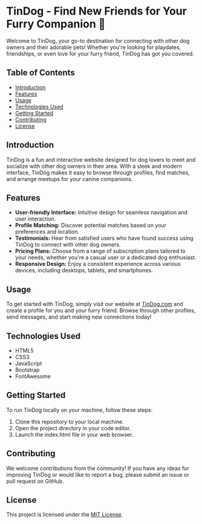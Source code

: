
# TinDog - Find New Friends for Your Furry Companion 🐾

Welcome to TinDog, your go-to destination for connecting with other dog owners and their adorable pets! Whether you're looking for playdates, friendships, or even love for your furry friend, TinDog has got you covered.

## Table of Contents

- [Introduction](#introduction)
- [Features](#features)
- [Usage](#usage)
- [Technologies Used](#technologies-used)
- [Getting Started](#getting-started)
- [Contributing](#contributing)
- [License](#license)

## Introduction

TinDog is a fun and interactive website designed for dog lovers to meet and socialize with other dog owners in their area. With a sleek and modern interface, TinDog makes it easy to browse through profiles, find matches, and arrange meetups for your canine companions.

## Features

- **User-friendly Interface:** Intuitive design for seamless navigation and user interaction.
- **Profile Matching:** Discover potential matches based on your preferences and location.
- **Testimonials:** Hear from satisfied users who have found success using TinDog to connect with other dog owners.
- **Pricing Plans:** Choose from a range of subscription plans tailored to your needs, whether you're a casual user or a dedicated dog enthusiast.
- **Responsive Design:** Enjoy a consistent experience across various devices, including desktops, tablets, and smartphones.

## Usage

To get started with TinDog, simply visit our website at [TinDog.com](#) and create a profile for you and your furry friend. Browse through other profiles, send messages, and start making new connections today!

## Technologies Used

- HTML5
- CSS3
- JavaScript
- Bootstrap
- FontAwesome

## Getting Started

To run TinDog locally on your machine, follow these steps:

1. Clone this repository to your local machine.
2. Open the project directory in your code editor.
3. Launch the index.html file in your web browser.

## Contributing

We welcome contributions from the community! If you have any ideas for improving TinDog or would like to report a bug, please submit an issue or pull request on GitHub.

## License

This project is licensed under the [MIT License](LICENSE).
